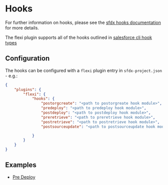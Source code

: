 # Hooks

For further information on hooks, please see the [sfdx hooks documentation](https://developer.salesforce.com/docs/atlas.en-us.sfdx_cli_plugins.meta/sfdx_cli_plugins/cli_plugins_customize_hooks.htm) for more details.

The flexi plugin supports all of the hooks outlined in [salesforce cli hook types](https://developer.salesforce.com/docs/atlas.en-us.sfdx_cli_plugins.meta/sfdx_cli_plugins/cli_plugins_customize_hooks_list.htm)

## Configuration

The hooks can be configured with a `flexi` plugin entry in `sfdx-project.json` - e.g.:

```json
{
    "plugins": {
        "flexi": {
            "hooks": {
                "postorgcreate": "<path to postorgreate hook module>",
                "predeploy": "<path to predeploy hook module>",
                "postdeploy": "<path to postdeploy hook module>",
                "preretrieve": "<path to preretrieve hook module>",
                "postretrieve": "<path to postretrieve hook module>",
                "postsourceupdate": "<path to postsourceupdate hook module>"

            }
        }
    }
}
```

## Examples

- [Pre Deploy](./predeploy.md)


